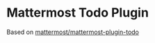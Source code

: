 # Mattermost Todo Plugin

Based on [mattermost/mattermost-plugin-todo](https://github.com/mattermost/mattermost-plugin-todo)
